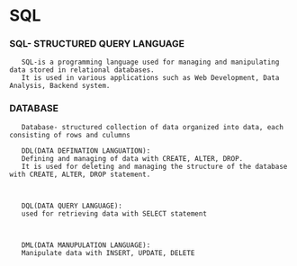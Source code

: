 # SQL

### SQL- STRUCTURED QUERY LANGUAGE
       SQL-is a programming language used for managing and manipulating data stored in relational databases.
       It is used in various applications such as Web Development, Data Analysis, Backend system.

### DATABASE
       Database- structured collection of data organized into data, each consisting of rows and culumns

       DDL(DATA DEFINATION LANGUATION):
       Defining and managing of data with CREATE, ALTER, DROP.
       It is used for deleting and managing the structure of the database with CREATE, ALTER, DROP statement.



       DQL(DATA QUERY LANGUAGE):
       used for retrieving data with SELECT statement
       
       
       
       DML(DATA MANUPULATION LANGUAGE):
       Manipulate data with INSERT, UPDATE, DELETE









       

      


















